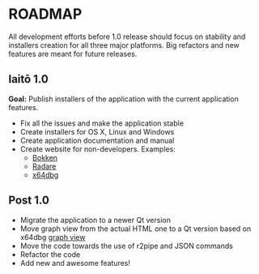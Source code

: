 # ROADMAP

All development efforts before 1.0 release should focus on stability and installers creation for all three major platforms. Big refactors and new features are meant for future releases.

## Iaitō 1.0

**Goal:** Publish installers of the application with the current application features.

- Fix all the issues and make the application stable
- Create installers for OS X, Linux and Windows
- Create application documentation and manual
- Create website for non-developers. Examples:
    - [Bokken](http://bokken.re)
    - [Radare](http://www.radare.org)
    - [x64dbg](http://x64dbg.com)

## Post 1.0

- Migrate the application to a newer Qt version
- Move graph view from the actual HTML one to a Qt version based on x64dbg [graph view](http://x64dbg.com/blog/2016/07/27/Control-flow-graph.html)
- Move the code towards the use of r2pipe and JSON commands
- Refactor the code
- Add new and awesome features!